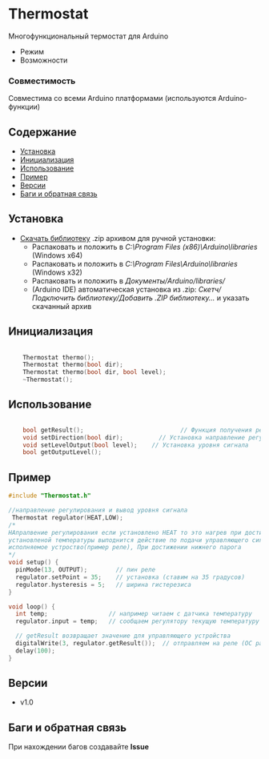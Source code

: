 # Thermostat
Многофункциональный термостат для Arduino
- Режим
- Возможности

### Совместимость
Совместима со всеми Arduino платформами (используются Arduino-функции)

## Содержание
- [Установка](#install)
- [Инициализация](#init)
- [Использование](#usage)
- [Пример](#example)
- [Версии](#versions)
- [Баги и обратная связь](#feedback)

<a id="install"></a>
## Установка
- [Скачать библиотеку](https://github.com/master.zip) .zip архивом для ручной установки:
    - Распаковать и положить в *C:\Program Files (x86)\Arduino\libraries* (Windows x64)
    - Распаковать и положить в *C:\Program Files\Arduino\libraries* (Windows x32)
    - Распаковать и положить в *Документы/Arduino/libraries/*
    - (Arduino IDE) автоматическая установка из .zip: *Скетч/Подключить библиотеку/Добавить .ZIP библиотеку…* и указать скачанный архив

<a id="init"></a>
## Инициализация
```cpp
                                  
	Thermostat thermo();    				
	Thermostat thermo(bool dir);				
	Thermostat thermo(bool dir, bool level);	
	~Thermostat();

```

<a id="usage"></a>
## Использование
```cpp

	bool getResult();					        // Функция получения результат уровня сигнала для исполняющего устройства(Например: реле)
	void setDirection(bool dir);		  // Установка направление регулирования
	void setLevelOutput(bool level);	// Установка уровня сигнала
	bool getOutputLevel();

```

<a id="example"></a>
## Пример
```cpp
#include "Thermostat.h"

//направление регулирования и вывод уровня сигнала
 Thermostat regulator(HEAT,LOW);
/*
НАпралвение регулирования если установлено HEAT то это нагрев при достижении 
установленой температуры выподнится действие по подачи управляющего сигнала на 
исполняемое устроство(пример реле), При достижении нижнего парога 
*/
void setup() {
  pinMode(13, OUTPUT);        // пин реле
  regulator.setPoint = 35;    // установка (ставим на 35 градусов)
  regulator.hysteresis = 5;   // ширина гистерезиса
}

void loop() {
  int temp;                 // например читаем с датчика температуру
  regulator.input = temp;   // сообщаем регулятору текущую температуру

  // getResult возвращает значение для управляющего устройства
  digitalWrite(3, regulator.getResult());  // отправляем на реле (ОС работает по своему таймеру)
  delay(100);
}
```

<a id="versions"></a>
## Версии
- v1.0

<a id="feedback"></a>
## Баги и обратная связь
При нахождении багов создавайте **Issue**
